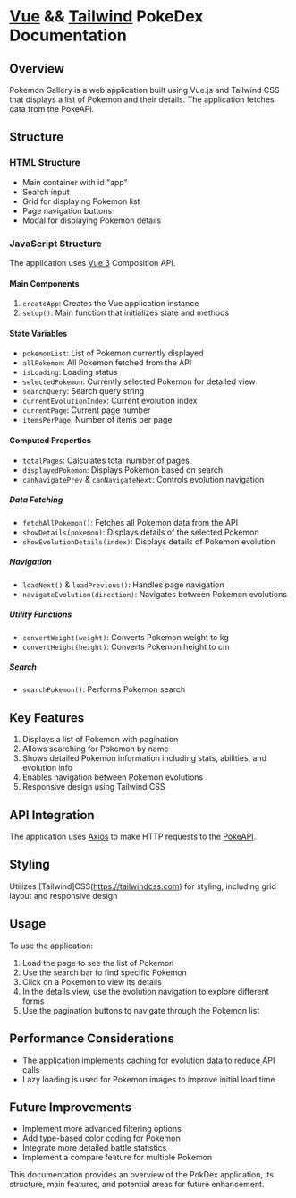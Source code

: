 # [Vue](https://vuejs.org/) && [Tailwind](https://tailwindcss.com) PokeDex Documentation

## Overview

Pokemon Gallery is a web application built using Vue.js and Tailwind CSS that displays a list of Pokemon and their details. The application fetches data from the PokeAPI.

## Structure

### HTML Structure

- Main container with id "app"
- Search input
- Grid for displaying Pokemon list
- Page navigation buttons
- Modal for displaying Pokemon details

### JavaScript Structure

The application uses [Vue 3](https://vuejs.org/) Composition API.

#### Main Components

1. `createApp`: Creates the Vue application instance
2. `setup()`: Main function that initializes state and methods

#### State Variables

- `pokemonList`: List of Pokemon currently displayed
- `allPokemon`: All Pokemon fetched from the API
- `isLoading`: Loading status
- `selectedPokemon`: Currently selected Pokemon for detailed view
- `searchQuery`: Search query string
- `currentEvolutionIndex`: Current evolution index
- `currentPage`: Current page number
- `itemsPerPage`: Number of items per page

#### Computed Properties

- `totalPages`: Calculates total number of pages
- `displayedPokemon`: Displays Pokemon based on search
- `canNavigatePrev` & `canNavigateNext`: Controls evolution navigation

##### Data Fetching

- `fetchAllPokemon()`: Fetches all Pokemon data from the API
- `showDetails(pokemon)`: Displays details of the selected Pokemon
- `showEvolutionDetails(index)`: Displays details of Pokemon evolution

##### Navigation

- `loadNext()` & `loadPrevious()`: Handles page navigation
- `navigateEvolution(direction)`: Navigates between Pokemon evolutions

##### Utility Functions

- `convertWeight(weight)`: Converts Pokemon weight to kg
- `convertHeight(height)`: Converts Pokemon height to cm

##### Search

- `searchPokemon()`: Performs Pokemon search

## Key Features

1. Displays a list of Pokemon with pagination
2. Allows searching for Pokemon by name
3. Shows detailed Pokemon information including stats, abilities, and evolution info
4. Enables navigation between Pokemon evolutions
5. Responsive design using Tailwind CSS

## API Integration

The application uses [Axios](https://axios-http.com/docs/intro) to make HTTP requests to the [PokeAPI](https://pokeapi.co/).

## Styling

Utilizes [Tailwind]CSS(https://tailwindcss.com) for styling, including grid layout and responsive design

## Usage

To use the application:

1. Load the page to see the list of Pokemon
2. Use the search bar to find specific Pokemon
3. Click on a Pokemon to view its details
4. In the details view, use the evolution navigation to explore different forms
5. Use the pagination buttons to navigate through the Pokemon list

## Performance Considerations

- The application implements caching for evolution data to reduce API calls
- Lazy loading is used for Pokemon images to improve initial load time

## Future Improvements

- Implement more advanced filtering options
- Add type-based color coding for Pokemon
- Integrate more detailed battle statistics
- Implement a compare feature for multiple Pokemon

This documentation provides an overview of the PokDex application, its structure, main features, and potential areas for future enhancement.
